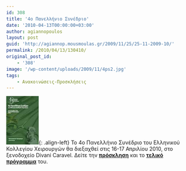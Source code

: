 ```yaml
---
id: 308
title: '4o Πανελλήνιο Συνέδριο'
date: '2010-04-13T00:00:00+03:00'
author: agiannopoulos
layout: post
guid: 'http://agiannop.mousmoulas.gr/2009/11/25/25-11-2009-10/'
permalink: /2010/04/13/130410/
original_post_id:
    - '308'
image: '/wp-content/uploads/2009/11/4ps2.jpg'
tags:
    - Ανακοινώσεις-Προσκλήσεις
---
```


![4ps](/wp-content/uploads/2009/11/4ps2.jpg){: .align-left}
Το 4ο Πανελλήνιο Συνέδριο του Ελληνικού Κολλεγίου Χειρουργών θα διεξαχθεί στις 16-17 Απριλίου 2010, στο ξενοδοχείο Divani Caravel. Δείτε την [**πρόσκληση**](/wp-content/uploads/2009/11/prosklisi_gia_4_ps.pdf) και το [**τελικό πρόγραμμα**](/wp-content/uploads/2009/11/teliko_programa_gia_4_ps.pdf) του.
